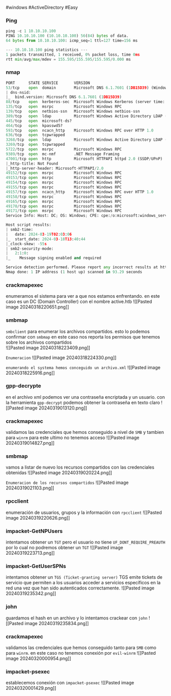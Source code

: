 #windows #ActiveDirectory #Easy 
### Ping
```python
ping -c 1 10.10.10.100
PING 10.10.10.100 (10.10.10.100) 56(84) bytes of data.
64 bytes from 10.10.10.100: icmp_seq=1 ttl=127 time=156 ms

--- 10.10.10.100 ping statistics ---
1 packets transmitted, 1 received, 0% packet loss, time 0ms
rtt min/avg/max/mdev = 155.595/155.595/155.595/0.000 ms
```

### nmap
```python
PORT      STATE SERVICE       VERSION
53/tcp    open  domain        Microsoft DNS 6.1.7601 (1DB15D39) (Windows Server 2008 R2 SP1)
| dns-nsid: 
|_  bind.version: Microsoft DNS 6.1.7601 (1DB15D39)
88/tcp    open  kerberos-sec  Microsoft Windows Kerberos (server time: 2024-03-19 02:02:07Z)
135/tcp   open  msrpc         Microsoft Windows RPC
139/tcp   open  netbios-ssn   Microsoft Windows netbios-ssn
389/tcp   open  ldap          Microsoft Windows Active Directory LDAP (Domain: active.htb, Site: Default-First-Site-Name)
445/tcp   open  microsoft-ds?
464/tcp   open  kpasswd5?
593/tcp   open  ncacn_http    Microsoft Windows RPC over HTTP 1.0
636/tcp   open  tcpwrapped
3268/tcp  open  ldap          Microsoft Windows Active Directory LDAP (Domain: active.htb, Site: Default-First-Site-Name)
3269/tcp  open  tcpwrapped
5722/tcp  open  msrpc         Microsoft Windows RPC
9389/tcp  open  mc-nmf        .NET Message Framing
47001/tcp open  http          Microsoft HTTPAPI httpd 2.0 (SSDP/UPnP)
|_http-title: Not Found
|_http-server-header: Microsoft-HTTPAPI/2.0
49152/tcp open  msrpc         Microsoft Windows RPC
49153/tcp open  msrpc         Microsoft Windows RPC
49154/tcp open  msrpc         Microsoft Windows RPC
49155/tcp open  msrpc         Microsoft Windows RPC
49157/tcp open  ncacn_http    Microsoft Windows RPC over HTTP 1.0
49158/tcp open  msrpc         Microsoft Windows RPC
49165/tcp open  msrpc         Microsoft Windows RPC
49170/tcp open  msrpc         Microsoft Windows RPC
49171/tcp open  msrpc         Microsoft Windows RPC
Service Info: Host: DC; OS: Windows; CPE: cpe:/o:microsoft:windows_server_2008:r2:sp1, cpe:/o:microsoft:windows

Host script results:
| smb2-time: 
|   date: 2024-03-19T02:03:06
|_  start_date: 2024-03-18T13:40:44
|_clock-skew: -55s
| smb2-security-mode: 
|   2:1:0: 
|_    Message signing enabled and required

Service detection performed. Please report any incorrect results at https://nmap.org/submit/ .
Nmap done: 1 IP address (1 host up) scanned in 93.29 seconds
```

### crackmapexec
enumeramos el sistema para ver a que nos estamos enfrentando. en este caso es un DC (Domain Controller) con el nombre active.htb
![[Pasted image 20240318220651.png]]

### smbmap
`smbclient` para enumerar los archivos compartidos. esto lo podemos confirmar con `smbmap` en este caso nos reporta los permisos que tenemos sobre los archivos compartidos  
![[Pasted image 20240318223409.png]]

`Enumeracion`
![[Pasted image 20240318224330.png]]

`enumerando el systema hemos conceguido un archivo.xml`
![[Pasted image 20240318225916.png]]

### gpp-decrypte
en el archivo xml podemos ver una contraseña encriptada y un usuario. con la herramienta `gpp-decrypt` podemos obtener la contraseña en texto claro
![[Pasted image 20240319013120.png]]

### crackmapexec
validamos las credenciales que hemos conseguido a nivel de `SMB` y tambien para `winrm` para este ultimo no tenemos acceso 
![[Pasted image 20240319014827.png]]

### smbmap
vamos a listar de nuevo los recursos compartidos con las credenciales obtenidas
![[Pasted image 20240319020224.png]]

`Enumeracion de los recursos compartidos`
![[Pasted image 20240319021103.png]]

### rpcclient 
enumeración de usuarios, grupos y la información con `rpcclient`
![[Pasted image 20240319220626.png]]

### impacket-GetNPUsers
intentamos obtener un `TGT` pero el usuario no tiene `UF_DONT_REQUIRE_PREAUTH` por lo cual no podremos obtener un `TGT`
![[Pasted image 20240319223713.png]]

### impacket-GetUserSPNs 
intentamos obtener un `TGS (Ticket-granting server)` TGS emite tickets de servicio que permiten a los usuarios acceder a servicios específicos en la red una vez que han sido autenticados correctamente.
![[Pasted image 20240319235342.png]]

### john
guardamos el hash en un archivo y lo intentamos crackear con `john`
![[Pasted image 20240319235834.png]]

### crackmapexec 
validamos las credenciales que hemos conseguido tanto para `SMB` como para `winrm`. en este caso no tenemos conexión por `evil-winrm`
![[Pasted image 20240320000954.png]]

### impacket-psexec
establecemos conexión con `impacket-psexec`
![[Pasted image 20240320001429.png]]


